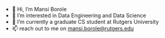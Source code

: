 - 👋 Hi, I’m Mansi Borole
- 👀 I’m interested in Data Engineering and Data Science
- 🌱 I’m currently a graduate CS student at Rutgers University
- 📫 reach out to me on mansi.borole@rutgers.edu

<!---
MansiGit/MansiGit is a ✨ special ✨ repository because its `README.md` (this file) appears on your GitHub profile.
You can click the Preview link to take a look at your changes.
--->
